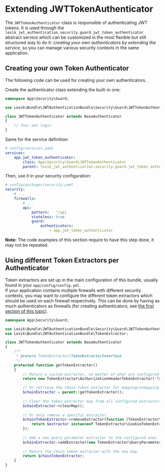 Extending JWTTokenAuthenticator
===============================

The `JWTTokenAuthenticator` class is responsible of authenticating JWT tokens. It is used through the `lexik_jwt_authentication.security.guard.jwt_token_authenticator` abstract service which can be customized in the most flexible but still structured way to do it: _creating your own authenticators by extending the service_, so you can manage various security contexts in the same application.

Creating your own Token Authenticator
-------------------------------------

The following code can be used for creating your own authenticators.

Create the authenticator class extending the built-in one:

```php
namespace App\Security\Guard;

use Lexik\Bundle\JWTAuthenticationBundle\Security\Guard\JWTTokenAuthenticator as BaseAuthenticator;

class JWTTokenAuthenticator extends BaseAuthenticator
{
    // Your own logic
}
```

Same for the service definition:

```yaml
# config/services.yaml
services:
    app.jwt_token_authenticator:
        class: App\Security\Guard\JWTTokenAuthenticator
        parent: lexik_jwt_authentication.security.guard.jwt_token_authenticator
```

Then, use it in your security configuration:

```yaml
# config/packages/security.yaml
security:
    # ...
    firewalls:
        # ...
        api:
            pattern:   ^/api
            stateless: true
            guard: 
                authenticators:
                    - app.jwt_token_authenticator

```

__Note:__ The code examples of this section require to have this step done, it may not be repeated.

Using different Token Extractors per Authenticator
--------------------------------------------------

Token extractors are set up in the main configuration of this bundle, usually found in your `app/config/config.yml`.  
If your application contains multiple firewalls with different security contexts, you may want to configure the different token extractors which should be used on each firewall respectively. This can be done by having as much authenticators as firewalls (for creating authenticators, see [the first section of this topic](#creating-your-own-token-authenticator)).


```php
namespace App\Security\Guard;

use Lexik\Bundle\JWTAuthenticationBundle\Security\Guard\JWTTokenAuthenticator as BaseAuthenticator;
use Lexik\Bundle\JWTAuthenticationBundle\TokenExtractor;

class JWTTokenAuthenticator extends BaseAuthenticator
{
    /**
     * @return TokenExtractor\TokenExtractorInterface
     */
    protected function getTokenExtractor()
    {
        // Return a custom extractor, no matter of what are configured
        return new TokenExtractor\AuthorizationHeaderTokenExtractor('Token', 'Authorization');

        // Or retrieve the chain token extractor for mapping/unmapping extractors for this authenticator
        $chainExtractor = parent::getTokenExtractor();
        
        // Clear the token extractor map from all configured extractors
        $chainExtractor->clearMap();
        
        // Or only remove a specific extractor
        $chainTokenExtractor->removeExtractor(function (TokenExtractor\TokenExtractorInterface $extractor) {
            return $extractor instanceof TokenExtractor\CookieTokenExtractor;
        });
        
        // Add a new query parameter extractor to the configured ones
        $chainExtractor->addExtractor(new TokenExtractor\QueryParameterTokenExtractor('jwt'));
        
        // Return the chain token extractor with the new map
        return $chainTokenExtractor;
    }
}
```
